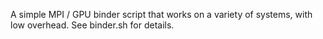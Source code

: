 A simple MPI / GPU binder script that works on a variety of systems, with low overhead. See binder.sh for details.
